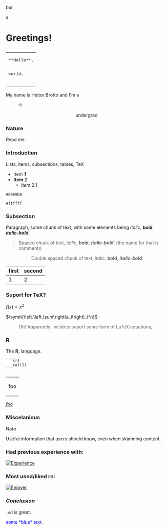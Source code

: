
<p class="var">bar</p>

<p style="col:red">s</p>

<?php ( 1 === 1 ) ? print 'true' : print 'false'; ?>

# <p col="blue">Greetings!</p>

<table><tr><td>
<pre>
**Hello**,

_world_.
</pre>
</td></tr></table>

<!DOCTYPE html>

My name is Heitor Brotto and I'm a 

>  🤓

<p align="center"> undergrad</p>

### Nature

Read me.

### **Introduction**

Lists, items, subsections, tables, TeX

* Item ***1***
* **Item** 2
   * *Item* 2.1

`#0969DA`

`#ffffff`
   
### Subsection
   
Paragraph, some chunk of text, with some elements being *italic*, **bold**, ***italic-bold***.

> Spaced chunk of text, *italic*, **bold**, ***italic-bold***. (the name for that is comment))

>> Double spaced chunk of text, *italic*, **bold**, ***italic-bold***.

| first | second |
|---|---|
| 1 | 2 |

### Suport for TeX?

$f(x)=x^2$

$\symit{\left.\left.\sum\right(a_i\right)_i^n}$

> Oh! Apparently `.md` does suport some form of LaTeX equations,

### R

The **R**, language.

~~~Rmd
```{r}
   cat(1)
```
~~~

<table><tr><td>

foo

</td></tr></table>

<div><a href="bar">

*foo*

</a></div>

### Miscelanious

> [!NOTE]
> Useful information that users should know, even when skimming content.

### Had previous experience with:
[![Experience](https://skillicons.dev/icons?i=html,css,bootstrap,js,c,cs,mysql,php,arduino,java,py,r,latex,octave,git&perline=4)](https://skillicons.dev)

### Most used/liked rn:
[![Enjoyer](https://skillicons.dev/icons?i=r,latex,git&perline=4)](https://skillicons.dev)

### *Conclusion*

`.md` is great.

<!DOCTYPE html>
<html>
<head>
<meta charset="utf-8">
<link rel="stylesheet" href="https://cleberg.net/styles.min.css" type="text/css">
</head>

<body>
<span style="color:blue">some *blue* text</span>.
</body>

</html> 